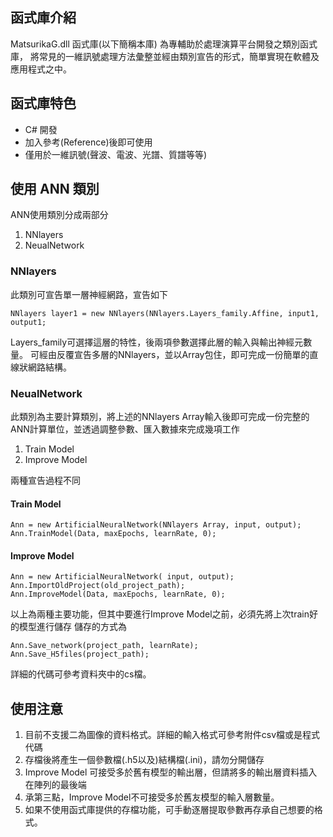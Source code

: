 
## 函式庫介紹
MatsurikaG.dll 函式庫(以下簡稱本庫) 為專輔助於處理演算平台開發之類別函式庫，
將常見的一維訊號處理方法彙整並經由類別宣告的形式，簡單實現在軟體及應用程式之中。

## 函式庫特色
* C# 開發
* 加入參考(Reference)後即可使用
* 僅用於一維訊號(聲波、電波、光譜、質譜等等)

## 使用 ANN 類別
ANN使用類別分成兩部分
1. NNlayers 
2. NeualNetwork

### NNlayers
此類別可宣告單一層神經網路，宣告如下

```
NNlayers layer1 = new NNlayers(NNlayers.Layers_family.Affine, input1, output1;
```

Layers_family可選擇這層的特性，後兩項參數選擇此層的輸入與輸出神經元數量。
可經由反覆宣告多層的NNlayers，並以Array包住，即可完成一份簡單的直線狀網路結構。

### NeualNetwork
此類別為主要計算類別，將上述的NNlayers Array輸入後即可完成一份完整的ANN計算單位，並透過調整參數、匯入數據來完成幾項工作
1. Train Model
2. Improve Model

兩種宣告過程不同

#### Train Model

```
Ann = new ArtificialNeuralNetwork(NNlayers Array, input, output);
Ann.TrainModel(Data, maxEpochs, learnRate, 0);
```

#### Improve Model

```
Ann = new ArtificialNeuralNetwork( input, output);
Ann.ImportOldProject(old_project_path);
Ann.ImproveModel(Data, maxEpochs, learnRate, 0);
```

以上為兩種主要功能，但其中要進行Improve Model之前，必須先將上次train好的模型進行儲存
儲存的方式為

```
Ann.Save_network(project_path, learnRate);
Ann.Save_H5files(project_path);
```
詳細的代碼可參考資料夾中的cs檔。

## 使用注意
1. 目前不支援二為圖像的資料格式。詳細的輸入格式可參考附件csv檔或是程式代碼
2. 存檔後將產生一個參數檔(.h5以及)結構檔(.ini)，請勿分開儲存
3. Improve Model 可接受多於舊有模型的輸出層，但請將多的輸出層資料插入在陣列的最後端
4. 承第三點，Improve Model不可接受多於舊友模型的輸入層數量。
5. 如果不使用函式庫提供的存檔功能，可手動逐層提取參數再存承自己想要的格式。





